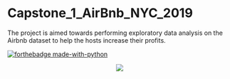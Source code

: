 # Capstone_1_AirBnb_NYC_2019
The project is aimed towards performing exploratory data analysis on the Airbnb dataset to help the hosts increase their profits.



<p align="center">

  [![forthebadge made-with-python](http://ForTheBadge.com/images/badges/made-with-python.svg)](https://www.python.org/)
  
  
</p>  

<p align="center">
  <img src="https://user-images.githubusercontent.com/84115928/142564472-5aa50b45-98a6-4c48-8aeb-e58a3daa601a.png">
</p>
